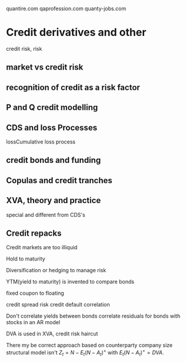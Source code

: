 
quantire.com
qaprofession.com
quanty-jobs.com


# Credit derivatives and other
credit risk, risk 


## market vs credit risk

## recognition of credit as a risk factor

## P and Q credit modelling

## CDS and loss Processes
lossCumulative loss process

## credit bonds and funding

## Copulas and credit tranches

## XVA, theory and practice
special and different from CDS's

## Credit repacks





Credit markets are too illiquid

Hold to maturity

Diversification or hedging to manage risk

YTM(yield to maturity) is invented to compare bonds

fixed coupon to floating

credit spread risk
credit default correlation

Don't correlate yields between bonds
correlate residuals for bonds with stocks in an AR model

DVA is used in XVA, credit risk haircut

There my be correct approach based on counterparty company size
structural model isn't $Z_t = N- E_t (N-A_t)^+$ with $E_t(N-A_t)^+ = DVA$.







